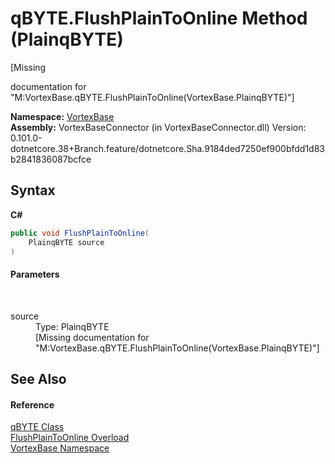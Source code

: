 # qBYTE.FlushPlainToOnline Method (PlainqBYTE)
 

\[Missing <summary> documentation for "M:VortexBase.qBYTE.FlushPlainToOnline(VortexBase.PlainqBYTE)"\]

**Namespace:**&nbsp;<a href="N_VortexBase.md">VortexBase</a><br />**Assembly:**&nbsp;VortexBaseConnector (in VortexBaseConnector.dll) Version: 0.101.0-dotnetcore.38+Branch.feature/dotnetcore.Sha.9184ded7250ef900bfdd1d83b2841836087bcfce

## Syntax

**C#**<br />
``` C#
public void FlushPlainToOnline(
	PlainqBYTE source
)
```


#### Parameters
&nbsp;<dl><dt>source</dt><dd>Type: PlainqBYTE<br />\[Missing <param name="source"/> documentation for "M:VortexBase.qBYTE.FlushPlainToOnline(VortexBase.PlainqBYTE)"\]</dd></dl>

## See Also


#### Reference
<a href="T_VortexBase_qBYTE.md">qBYTE Class</a><br /><a href="Overload_VortexBase_qBYTE_FlushPlainToOnline.md">FlushPlainToOnline Overload</a><br /><a href="N_VortexBase.md">VortexBase Namespace</a><br />